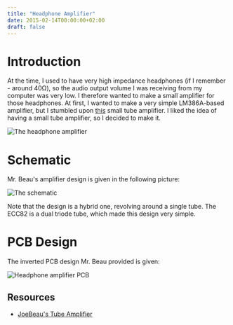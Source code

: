 ```yaml
---
title: "Headphone Amplifier"
date: 2015-02-14T00:00:00+02:00
draft: false
---
```


# Introduction
At the time, I used to have very high impedance headphones (if I remember - around 40Ω), so the audio output volume I was receiving from my computer was very low. I therefore wanted to make a small amplifier for those headphones. At first, I wanted to make a very simple LM386A-based amplifier, but I stumbled upon [this](https://www.instructables.com/id/Class-A-Hybrid-Headphone-Amp/) small tube amplifier. I liked the idea of having a small tube amplifier, so I decided to make it. 

![The headphone amplifier](/img/headphone-amp.png)

# Schematic

Mr. Beau's amplifier design is given in the following picture:

![The schematic](https://cdn.instructables.com/FM5/5N14/HMMF8OKD/FM55N14HMMF8OKD.LARGE.jpg)

Note that the design is a hybrid one, revolving around a single tube. The ECC82 is a dual triode tube, which made this design very simple.

# PCB Design

The inverted PCB design Mr. Beau provided is given:

![Headphone amplifier PCB](https://cdn.instructables.com/F7F/3VJH/HMMF8OJ7/F7F3VJHHMMF8OJ7.LARGE.jpg)

## Resources
* [JoeBeau's Tube Amplifier](https://www.instructables.com/id/Class-A-Hybrid-Headphone-Amp/)
